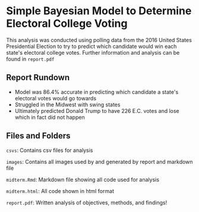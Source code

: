 # Simple Bayesian Model to Determine Electoral College Voting
This analysis was conducted using polling data from the 2016 United States Presidential Election to try to predict which candidate would win each state's electoral college votes. Further information and analysis can be found in `report.pdf`

## Report Rundown
* Model was 86.4% accurate in predicting which candidate a state's electoral votes would go towards
* Struggled in the Midwest with swing states
* Ultimately predicted Donald Trump to have 226 E.C. votes and lose which in fact did not happen

## Files and Folders
`csvs`: Contains csv files for analysis

`images`: Contains all images used by and generated by report and markdown file

`midterm.Rmd`: Markdown file showing all code used for analysis

`midterm.html`: All code shown in html format

`report.pdf`: Written analysis of objectives, methods, and findings!

